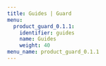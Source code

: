 ```yaml
---
title: Guides | Guard
menu:
  product_guard_0.1.1:
    identifier: guides
    name: Guides
    weight: 40
menu_name: product_guard_0.1.1
---
```

